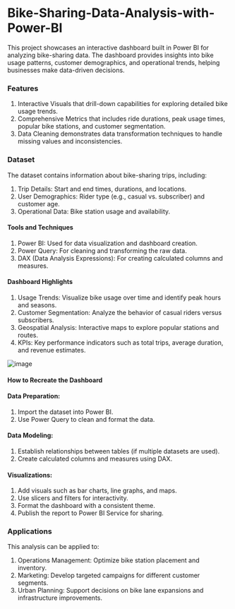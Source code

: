 # Bike-Sharing-Data-Analysis-with-Power-BI
This project showcases an interactive dashboard built in Power BI for analyzing bike-sharing data. The dashboard provides insights into bike usage patterns, customer demographics, and operational trends, helping businesses make data-driven decisions.
### Features
1. Interactive Visuals that drill-down capabilities for exploring detailed bike usage trends.
2. Comprehensive Metrics that includes ride durations, peak usage times, popular bike stations, and customer segmentation.
3. Data Cleaning demonstrates data transformation techniques to handle missing values and inconsistencies.

### Dataset
The dataset contains information about bike-sharing trips, including:
  1. Trip Details: Start and end times, durations, and locations.
  2. User Demographics: Rider type (e.g., casual vs. subscriber) and customer age.
  3. Operational Data: Bike station usage and availability.
#### Tools and Techniques
1. Power BI: Used for data visualization and dashboard creation.
2. Power Query: For cleaning and transforming the raw data.
3. DAX (Data Analysis Expressions): For creating calculated columns and measures.
#### Dashboard Highlights
1. Usage Trends: Visualize bike usage over time and identify peak hours and seasons.
2. Customer Segmentation: Analyze the behavior of casual riders versus subscribers.
3. Geospatial Analysis: Interactive maps to explore popular stations and routes.
4. KPIs: Key performance indicators such as total trips, average duration, and revenue estimates.
   
![image](https://github.com/user-attachments/assets/3eb83020-4b69-4bcc-9970-109660160768)

#### How to Recreate the Dashboard
#### Data Preparation:
1. Import the dataset into Power BI.
2. Use Power Query to clean and format the data.
#### Data Modeling:
1. Establish relationships between tables (if multiple datasets are used).
2. Create calculated columns and measures using DAX.
#### Visualizations:
1. Add visuals such as bar charts, line graphs, and maps.
2. Use slicers and filters for interactivity.
3. Format the dashboard with a consistent theme.
4. Publish the report to Power BI Service for sharing.
### Applications
This analysis can be applied to:
1. Operations Management: Optimize bike station placement and inventory.
2. Marketing: Develop targeted campaigns for different customer segments.
3. Urban Planning: Support decisions on bike lane expansions and infrastructure improvements.
